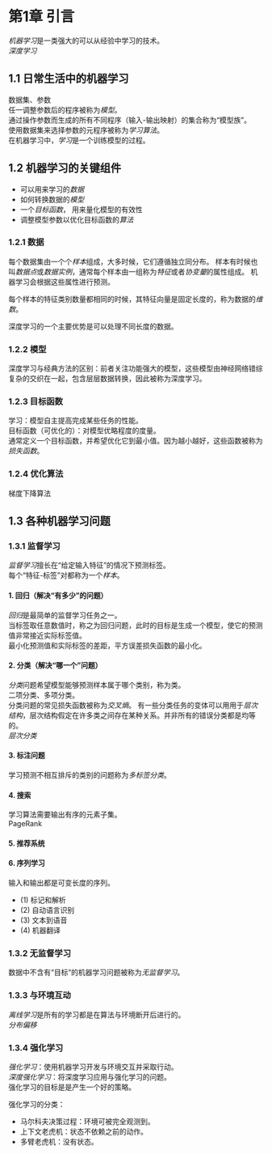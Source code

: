 # 第1章 引言

*机器学习*是一类强大的可以从经验中学习的技术。  
*深度学习*

## 1.1 日常生活中的机器学习

数据集、参数  
任一调整参数后的程序被称为*模型*。  
通过操作参数而生成的所有不同程序（输入-输出映射）的集合称为“模型族”。  
使用数据集来选择参数的元程序被称为*学习算法*。  
在机器学习中，*学习*是一个训练模型的过程。

## 1.2 机器学习的关键组件

* 可以用来学习的*数据*
* 如何转换数据的*模型*
* 一个*目标函数*， 用来量化模型的有效性
* 调整模型参数以优化目标函数的*算法*

### 1.2.1 数据

每个数据集由一个个*样本*组成，大多时候，它们遵循独立同分布。
样本有时候也叫*数据点*或*数据实例*，通常每个样本由一组称为*特征*或者*协变量*的属性组成。
机器学习会根据这些属性进行预测。

每个样本的特征类别数量都相同的时候，其特征向量是固定长度的，称为数据的*维数*。

深度学习的一个主要优势是可以处理不同长度的数据。

### 1.2.2 模型

深度学习与经典方法的区别：前者关注功能强大的模型，这些模型由神经网络错综复杂的交织在一起，包含层层数据转换，因此被称为深度学习。

### 1.2.3 目标函数

学习：模型自主提高完成某些任务的性能。  
目标函数（可优化的）：对模型优略程度的度量。  
通常定义一个目标函数，并希望优化它到最小值。因为越小越好，这些函数被称为*损失函数*。

### 1.2.4 优化算法

梯度下降算法

## 1.3 各种机器学习问题

### 1.3.1 监督学习

*监督学习*擅长在“给定输入特征”的情况下预测标签。  
每个“特征-标签”对都称为一个*样本*。  

#### 1. 回归（解决“有多少”的问题）

*回归*是最简单的监督学习任务之一。  
当标签取任意数值时，称之为回归问题，此时的目标是生成一个模型，使它的预测值非常接近实际标签值。  
最小化预测值和实际标签的差距，平方误差损失函数的最小化。

#### 2. 分类（解决“哪一个”问题）

*分类*问题希望模型能够预测样本属于哪个类别，称为类。  
二项分类、多项分类。  
分类问题的常见损失函数被称为*交叉熵*。
有一些分类任务的变体可以用用于*层次结构*，层次结构假定在许多类之间存在某种关系。并非所有的错误分类都是均等的。  
*层次分类*

#### 3. 标注问题

学习预测不相互排斥的类别的问题称为*多标签分类*。

#### 4. 搜索

学习算法需要输出有序的元素子集。  
PageRank

#### 5. 推荐系统

#### 6. 序列学习

输入和输出都是可变长度的序列。  

* (1) 标记和解析
* (2) 自动语言识别
* (3) 文本到语音
* (4) 机器翻译

### 1.3.2 无监督学习

数据中不含有“目标”的机器学习问题被称为*无监督学习*。

### 1.3.3 与环境互动

*离线学习*是所有的学习都是在算法与环境断开后进行的。  
*分布偏移*

### 1.3.4 强化学习

*强化学习*：使用机器学习开发与环境交互并采取行动。  
*深度强化学习*：将深度学习应用与强化学习的问题。  
强化学习的目标是是产生一个好的策略。  

强化学习的分类：  
* 马尔科夫决策过程：环境可被完全观测到。
* 上下文老虎机：状态不依赖之前的动作。
* 多臂老虎机：没有状态。
